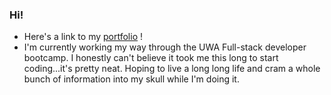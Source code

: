### Hi!

- Here's a link to my [portfolio](https://rorylkd.github.io/Portfolio_3.0/) !
- I'm currently working my way through the UWA Full-stack developer bootcamp. I honestly can't believe it took me this long to start coding...it's pretty neat. Hoping to live a long long life and cram a whole bunch of information into my skull while I'm doing it.
